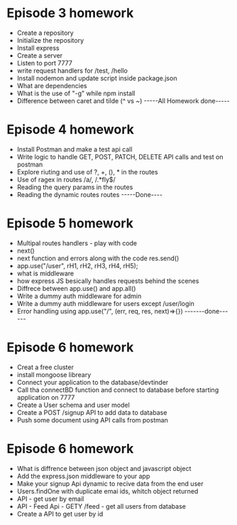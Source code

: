 # Episode 3 homework

- Create a repository
- Initialize the repository
- Install express
- Create a server
- Listen to port 7777
- write request handlers for /test, /hello
- Install nodemon and update script inside package.json
- What are dependencies
- What is the use of "-g" while npm install
- Difference between caret and tilde (^ vs ~)
  -----All Homework done-----

# Episode 4 homework

- Install Postman and make a test api call
- Write logic to handle GET, POST, PATCH, DELETE API calls and test on postman
- Explore riuting and use of ?, +, (), \* in the routes
- Use of ragex in routes /a/, /.\*fly$/
- Reading the query params in the routes
- Reading the dynamic routes routes
  -----Done----

# Episode 5 homework

- Multipal routes handlers - play with code
- next()
- next function and errors along with the code res.send()
- app.use("/user", rH1, rH2, rH3, rH4, rH5);
- what is middleware
- how express JS besically handles requests behind the scenes
- Diffrece between app.use() and app.all()
- Write a dummy auth middleware for admin
- Write a dummy auth middleware for users except /user/login
- Error handling using app.use("/", (err, req, res, next)=>{})
  -------done------

# Episode 6 homework

- Creat a free cluster
- install mongoose libreary
- Connect your application to the database/devtinder
- Call tha connectBD function and connect to database before starting application on 7777
- Create a User schema and user model
- Create a POST /signup API to add data to database
- Push some document using API calls from postman

# Episode 6 homework

- What is diffrence between json object and javascript object
- Add the express.json middleware to your app
- Make your signup Api dynamic to recive data from the end user
- Users.findOne with duplicate emai ids, whitch object returned
- API - get user by email
- API - Feed Api - GETY /feed - get all users from database
- Create a API to get user by id
